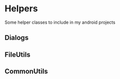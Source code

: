 # Helpers

Some helper classes to include in my android projects

## Dialogs


## FileUtils

## CommonUtils
